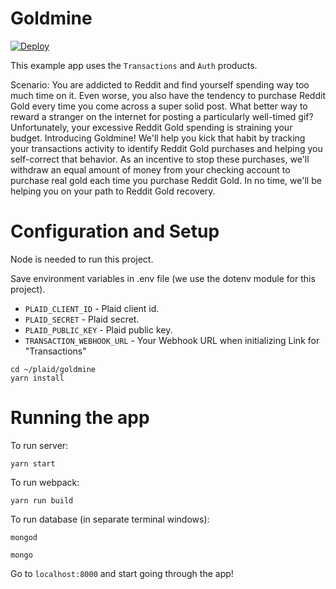 # Goldmine

[![Deploy](https://www.herokucdn.com/deploy/button.svg)](https://heroku.com/deploy?template=https://github.com/plaid/boilerplate.git)

This example app uses the `Transactions` and `Auth` products. 

Scenario: You are addicted to Reddit and find yourself spending way too much time on it. Even worse, you also have the tendency to purchase Reddit Gold every time you come across a super solid post. What better way to reward a stranger on the internet for posting a particularly well-timed gif? Unfortunately, your excessive Reddit Gold spending is straining your budget. Introducing Goldmine! We'll help you kick that habit by tracking your transactions activity to identify Reddit Gold purchases and helping you self-correct that behavior. As an incentive to stop these purchases, we'll withdraw an equal amount of money from your checking account to purchase real gold each time you purchase Reddit Gold. In no time, we'll be helping you on your path to Reddit Gold recovery. 


# Configuration and Setup
Node is needed to run this project.

Save environment variables in .env file (we use the dotenv module for this project).
- `PLAID_CLIENT_ID` - Plaid client id.
- `PLAID_SECRET` - Plaid secret.
- `PLAID_PUBLIC_KEY` - Plaid public key.
- `TRANSACTION_WEBHOOK_URL` - Your Webhook URL when initializing Link for "Transactions"

```
cd ~/plaid/goldmine
yarn install
```

# Running the app

To run server:
```
yarn start
```

To run webpack:
```
yarn run build
```

To run database (in separate terminal windows): 
```
mongod
```
```
mongo
```

Go to `localhost:8000` and start going through the app!

